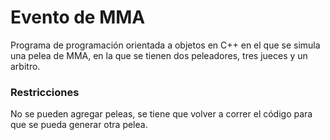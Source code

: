 # Evento de MMA
Programa de programación orientada a objetos en C++ en el que se simula una pelea de MMA, en la que se tienen dos peleadores, tres jueces y un arbitro.

### Restricciones
No se pueden agregar peleas, se tiene que volver a correr el código para que se pueda generar otra pelea.
